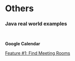 # Others

### Java real world examples

<br/>

**Google Calendar**

[Feature #1: Find Meeting Rooms](src/main/java/others/MinimumMeetingRooms.java) <br/>

